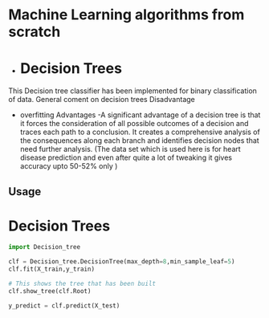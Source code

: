 # Machine Learning algorithms from scratch
- # Decision Trees

This Decision tree classifier has been implemented for binary classification of data.
General coment on decision trees
Disadvantage
- overfitting
Advantages
-A significant advantage of a decision tree is that it forces the consideration of all possible outcomes of a decision and traces each path to a conclusion. It creates a comprehensive analysis of the consequences along each branch and identifies decision nodes that need further analysis.
(The data set which is used here is for heart disease prediction and even after quite a lot of tweaking it gives accuracy upto 50-52% only )
## Usage
# Decision Trees
```python
import Decision_tree

clf = Decision_tree.DecisionTree(max_depth=8,min_sample_leaf=5)
clf.fit(X_train,y_train)

# This shows the tree that has been built
clf.show_tree(clf.Root)

y_predict = clf.predict(X_test)

```
